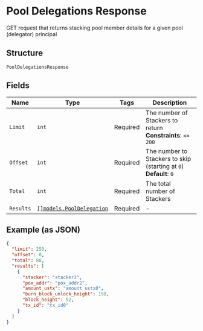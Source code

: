 # Pool Delegations Response

GET request that returns stacking pool member details for a given pool (delegator) principal

## Structure

`PoolDelegationsResponse`

## Fields

| Name      | Type                                                             | Tags     | Description                                                          |
| --------- | ---------------------------------------------------------------- | -------- | -------------------------------------------------------------------- |
| `Limit`   | `int`                                                            | Required | The number of Stackers to return<br>**Constraints**: `<= 200`        |
| `Offset`  | `int`                                                            | Required | The number to Stackers to skip (starting at `0`)<br>**Default**: `0` |
| `Total`   | `int`                                                            | Required | The total number of Stackers                                         |
| `Results` | [`[]models.PoolDelegation`](../../doc/models/pool-delegation.md) | Required | -                                                                    |

## Example (as JSON)

```json
{
  "limit": 250,
  "offset": 0,
  "total": 88,
  "results": [
    {
      "stacker": "stacker2",
      "pox_addr": "pox_addr2",
      "amount_ustx": "amount_ustx0",
      "burn_block_unlock_height": 198,
      "block_height": 52,
      "tx_id": "tx_id0"
    }
  ]
}
```
